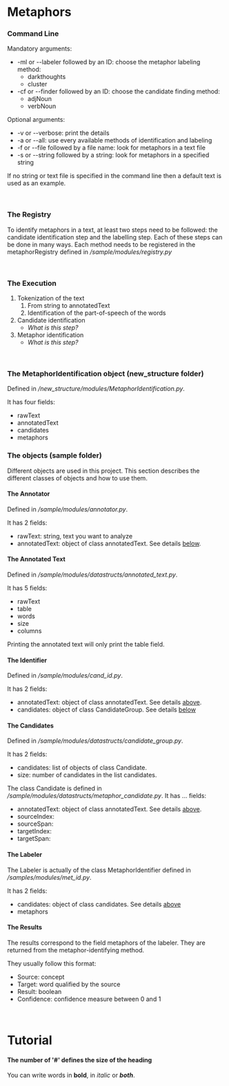# Metaphors



### Command Line
Mandatory arguments:
* -ml or --labeler followed by an ID: choose the metaphor labeling method:
    * darkthoughts
    * cluster
* -cf or --finder followed by an ID: choose the candidate finding method:
    * adjNoun
    * verbNoun
    
Optional  arguments:
* -v or --verbose: print the details
* -a or --all: use every available methods of identification and labeling
* -f or --file followed by a file name: look for metaphors in a text file
* -s or --string followed by a string: look for metaphors in a specified string

If no string or text file is specified in the command line then a default text is used as an example.

<br>

### The Registry
To identify metaphors in a text, at least two steps need to be followed:
the candidate identification step and the labelling step.
Each of these steps can be done in many ways.
Each method needs to be registered in the metaphorRegistry defined in 
_/sample/modules/registry.py_



<br>

### The Execution

1. Tokenization of the text
    1. From string to annotatedText
    2. Identification of the part-of-speech of the words
2. Candidate identification
    * _What is this step?_
3. Metaphor identification
    * _What is this step?_

<br>

### The MetaphorIdentification object (new_structure folder)
Defined in _/new\_structure/modules/MetaphorIdentification.py_.

It has four fields:
* rawText
* annotatedText
* candidates
* metaphors

### The objects (sample folder)

Different objects are used in this project. This section describes the different classes of objects and how to use them.

#### The Annotator
Defined in _/sample/modules/annotator.py_.

It has 2 fields:
* rawText: string, text you want to analyze
* annotatedText: object of class annotatedText. See details [below](#annotatedTextAnchor).

#### <a name="annotatedTextAnchor">The Annotated Text</a>
Defined in _/sample/modules/datastructs/annotated_text.py_.

It has 5 fields:
* rawText
* table
* words
* size
* columns

Printing the annotated text will only print the table field.

#### The Identifier
Defined in _/sample/modules/cand_id.py_.

It has 2 fields:
* annotatedText: object of class annotatedText. See details [above](#annotatedTextAnchor).
* candidates: object of class CandidateGroup. See details [below](#candidatesAnchor)

#### <a name="candidatesAnchor">The Candidates</a>
Defined in _/sample/modules/datastructs/candidate_group.py_.

It has 2 fields:
* candidates: list of objects of class Candidate.
* size: number of candidates in the list candidates.

The class Candidate is defined in _/sample/modules/datastructs/metaphor_candidate.py_.
It has ... fields:
* annotatedText: object of class annotatedText. See details [above](#annotatedTextAnchor).
* sourceIndex:
* sourceSpan:
* targetIndex:
* targetSpan:

#### The Labeler
The Labeler is actually of the class MetaphorIdentifier defined in _/samples/modules/met_id.py_.

It has 2 fields:
* candidates: object of class candidates. See details [above](#candidatesAnchor)
* metaphors

#### The Results
The results correspond to the field metaphors of the labeler.
They are returned from the metaphor-identifying method.

They usually follow this format:
* Source: concept
* Target: word qualified by the source
* Result: boolean
* Confidence: confidence measure between 0 and 1 

<br> 

# Tutorial

#### The number of '#' defines the size of the heading

You can write words in **bold**, in _italic_ or **_both_**.